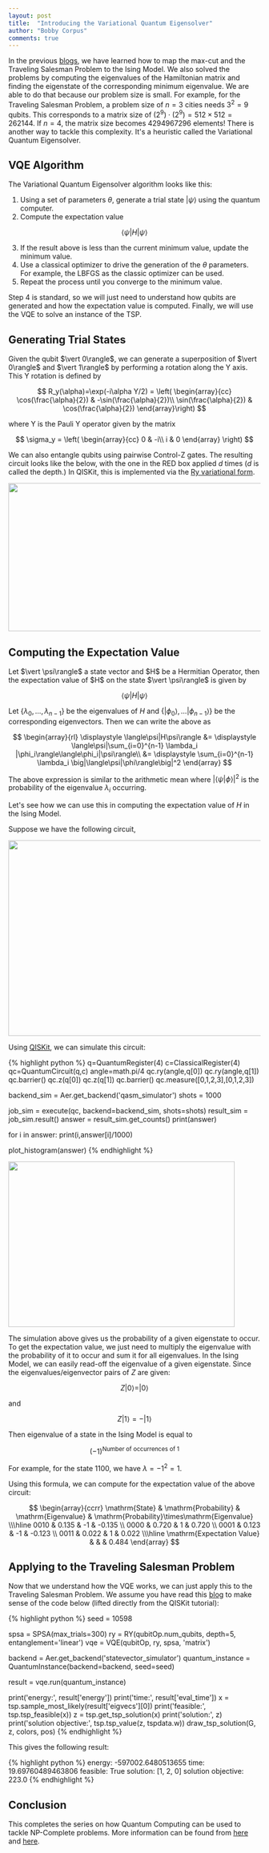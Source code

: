 ```yaml
---
layout: post
title:  "Introducing the Variational Quantum Eigensolver"
author: "Bobby Corpus"
comments: true
---
```


In the previous <a href="https://bobbycorpus.wordpress.com/category/quantum-computing/ising-model/" target="_blank" rel="noopener">blogs</a>, we have learned how to map the max-cut and the Traveling Salesman Problem to the Ising Model. We also solved the problems by computing the eigenvalues of the Hamiltonian matrix and finding the eigenstate of the corresponding minimum eigenvalue. We are able to do that because our problem size is small. For example, for the Traveling Salesman Problem, a problem size of $n=3$ cities needs $3^2 = 9$ qubits. This corresponds to a matrix size of $(2^9)\cdot (2^9)=512\times 512 = 262144$. If $n=4$, the matrix size becomes $4294967296$ elements! There is another way to tackle this complexity. It's a heuristic called the Variational Quantum Eigensolver.
<h2>VQE Algorithm</h2>
The Variational Quantum Eigensolver algorithm looks like this:

1. Using a set of parameters $\theta$, generate a trial state $\vert\psi\rangle$ using the quantum computer.
2. Compute the expectation value

$$
\langle\psi|H|\psi\rangle
$$

3. If the result above is less than the current minimum value, update the minimum value.
4. Use a classical optimizer to drive the generation of the $\theta$ parameters. For example, the LBFGS as the classic optimizer can be used.
5. Repeat the process until you converge to the minimum value.

Step 4 is standard, so we will just need to understand how qubits are generated and how the expectation value is computed. Finally, we will use the VQE to solve an instance of the TSP.
<h2>Generating Trial States</h2>
Given the qubit $\vert 0\rangle$, we can generate a superposition of $\vert 0\rangle$ and $\vert 1\rangle$ by performing a rotation along the Y axis. This Y rotation is defined by

$$
R_y(\alpha)=\exp(-i\alpha Y/2) = \left( \begin{array}{cc}
\cos(\frac{\alpha}{2}) & -\sin(\frac{\alpha}{2})\\
\sin(\frac{\alpha}{2}) & \cos(\frac{\alpha}{2})
\end{array}\right)
$$

where Y is the Pauli Y operator given by the matrix

$$
\sigma_y = \left(
\begin{array}{cc}
0 & -i\\
i & 0
\end{array}
\right)
$$

We can also entangle qubits using pairwise Control-Z gates. The resulting circuit looks like the below, with the one in the RED box applied $d$ times ($d$ is called the depth.) In QISKit, this is implemented via the <a href="https://qiskit.org/documentation/aqua/variational_forms.html#ry" target="_blank" rel="noopener">Ry variational form</a>.

<a href="https://bobbycorpus.files.wordpress.com/2019/08/generate_qubits2.png"><img class="aligncenter wp-image-3873 size-large" src="https://bobbycorpus.files.wordpress.com/2019/08/generate_qubits2.png?w=723" alt="" width="723" height="296" /></a>
<h2>Computing the Expectation Value</h2>
Let $\vert \psi\rangle$ a state vector and $H$ be a Hermitian Operator, then the expectation value of $H$ on the state $\vert \psi\rangle$ is given by

$$
\langle\psi|H|\psi\rangle
$$

Let $\{\lambda_0,\ldots,\lambda_{n-1}\}$ be the eigenvalues of $H$ and $\{\vert\phi_0\rangle,\ldots\vert\phi_{n-1}\rangle\}$ be the corresponding eigenvectors. Then we can write the above as

$$
\begin{array}{rl}
\displaystyle \langle\psi|H\psi\rangle &= \displaystyle \langle\psi|\sum_{i=0}^{n-1} \lambda_i |\phi_i\rangle\langle\phi_i|\psi\rangle\\
&= \displaystyle \sum_{i=0}^{n-1} \lambda_i \big|\langle\psi|\phi\rangle\big|^2
\end{array}
$$

The above expression is similar to the arithmetic mean where $\big\vert\langle\psi\vert\phi\rangle\big\vert^2$ is the probability of the eigenvalue $\lambda_i$ occurring.

Let's see how we can use this in computing the expectation value of $H$ in the Ising Model.

Suppose we have the following circuit,

<a href="https://bobbycorpus.files.wordpress.com/2019/08/expectation_value_1.png"><img class="aligncenter size-full wp-image-3820" src="https://bobbycorpus.files.wordpress.com/2019/08/expectation_value_1.png" alt="" width="696" height="391" /></a>

Using <a href="https://qiskit.org/" target="_blank" rel="noopener">QISKit</a>, we can simulate this circuit:

{% highlight python %}
q=QuantumRegister(4)
c=ClassicalRegister(4)
qc=QuantumCircuit(q,c)
angle=math.pi/4
qc.ry(angle,q[0])
qc.ry(angle,q[1])
qc.barrier()
qc.z(q[0])
qc.z(q[1])
qc.barrier()
qc.measure([0,1,2,3],[0,1,2,3])


backend_sim = Aer.get_backend('qasm_simulator')
shots = 1000
 
job_sim = execute(qc, backend=backend_sim, shots=shots)
result_sim = job_sim.result()
answer = result_sim.get_counts()
print(answer)

for i in answer:
    print(i,answer[i]/1000)
    
plot_histogram(answer)
{% endhighlight %}

<a href="https://bobbycorpus.files.wordpress.com/2019/08/expectation_value_2.png"><img class="aligncenter size-full wp-image-3824" src="https://bobbycorpus.files.wordpress.com/2019/08/expectation_value_2.png" alt="" width="452" height="331" /></a>

The simulation above gives us the probability of a given eigenstate to occur. To get the expectation value, we just need to multiply the eigenvalue with the probability of it to occur and sum it for all eigenvalues. In the Ising Model, we can easily read-off the eigenvalue of a given eigenstate. Since the eigenvalues/eigenvector pairs of $Z$ are given:

$$
Z |0\rangle = |0\rangle
$$

and

$$
Z|1\rangle = -|1\rangle
$$

Then eigenvalue of a state in the Ising Model is equal to

$$
(-1)^\text{Number of occurrences of 1}
$$

For example, for the state $1100$, we have $\lambda = -1^2 = 1$.

Using this formula, we can compute for the expectation value of the above circuit:

$$
\begin{array}{ccrr}
\mathrm{State} & \mathrm{Probability} & \mathrm{Eigenvalue} & \mathrm{Probability}\times\mathrm{Eigenvalue} \\\hline
0010 & 0.135 & -1 & -0.135 \\
0000 & 0.720 & 1 & 0.720 \\
0001 & 0.123 & -1 & -0.123 \\
0011 & 0.022 & 1 & 0.022 \\\hline
\mathrm{Expectation Value} & & & 0.484
\end{array}
$$

<h2>Applying to the Traveling Salesman Problem</h2>
Now that we understand how the VQE works, we can just apply this to the Traveling Salesman Problem. We assume you have read this <a href="https://bobbycorpus.wordpress.com/2019/07/30/traveling-pre-sales-and-quantum-computing/" target="_blank" rel="noopener">blog</a> to make sense of the code below (lifted directly from the QISKit tutorial):

{% highlight python %}
seed = 10598

spsa = SPSA(max_trials=300)
ry = RY(qubitOp.num_qubits, depth=5, entanglement='linear')
vqe = VQE(qubitOp, ry, spsa, 'matrix')

backend = Aer.get_backend('statevector_simulator')
quantum_instance = QuantumInstance(backend=backend, seed=seed)

result = vqe.run(quantum_instance)

print('energy:', result['energy'])
print('time:', result['eval_time'])
x = tsp.sample_most_likely(result['eigvecs'][0])
print('feasible:', tsp.tsp_feasible(x))
z = tsp.get_tsp_solution(x)
print('solution:', z)
print('solution objective:', tsp.tsp_value(z, tspdata.w))
draw_tsp_solution(G, z, colors, pos)
{% endhighlight %}

This gives the following result:

{% highlight python %}
energy: -597002.6480513655
time: 19.69760489463806
feasible: True
solution: [1, 2, 0]
solution objective: 223.0
{% endhighlight %}

<h2>Conclusion</h2>
This completes the series on how Quantum Computing can be used to tackle NP-Complete problems. More information can be found from <a href="https://arxiv.org/abs/1805.12037" target="_blank" rel="noopener">here</a> and <a href="https://arxiv.org/abs/1304.3061" target="_blank" rel="noopener">here</a>.
